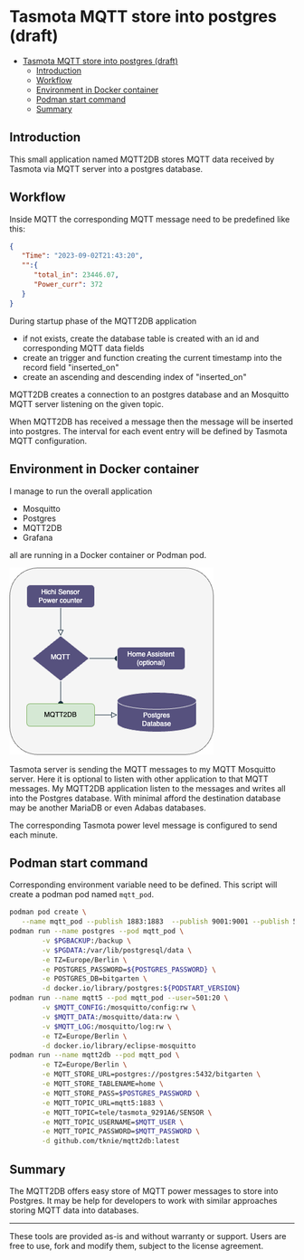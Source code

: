 # Tasmota MQTT store into postgres (draft)

- [Tasmota MQTT store into postgres (draft)](#tasmota-mqtt-store-into-postgres-draft)
  - [Introduction](#introduction)
  - [Workflow](#workflow)
  - [Environment in Docker container](#environment-in-docker-container)
  - [Podman start command](#podman-start-command)
  - [Summary](#summary)

## Introduction

This small application named MQTT2DB stores MQTT data received by Tasmota via MQTT server into a postgres database.

## Workflow

Inside MQTT the corresponding MQTT message need to be predefined like this:

```json
{
   "Time": "2023-09-02T21:43:20",
   "":{
      "total_in": 23446.07,
      "Power_curr": 372
   }
}
```

During startup phase of the MQTT2DB application

- if not exists, create the database table is created with an id and corresponding MQTT data fields
- create an trigger and function creating the current timestamp into the record field "inserted_on"
- create an ascending and descending index of "inserted_on"

MQTT2DB creates a connection to an postgres database and an Mosquitto MQTT server listening on the given topic.

When MQTT2DB has received a message then the message will be inserted into postgres.
The interval for each event entry will be defined by Tasmota MQTT configuration.

## Environment in Docker container

I manage to run the overall application

- Mosquitto
- Postgres
- MQTT2DB
- Grafana

all are running in a Docker container or Podman pod.

![MQTT2DB Diagramm](files/DiagrammMQTT2DB.png)

Tasmota server is sending the MQTT messages to my MQTT Mosquitto server. Here it is optional to listen with other application to that MQTT messages. My MQTT2DB application listen to the messages and writes all into the Postgres database.
With minimal afford the destination database may be another MariaDB or even Adabas databases.

The corresponding Tasmota power level message is configured to send each minute.

## Podman start command

Corresponding environment variable need to be defined. This script will create a podman pod named `mqtt_pod`.

```sh
podman pod create \
   --name mqtt_pod --publish 1883:1883  --publish 9001:9001 --publish 5432:5432
podman run --name postgres --pod mqtt_pod \
        -v $PGBACKUP:/backup \
        -v $PGDATA:/var/lib/postgresql/data \
        -e TZ=Europe/Berlin \
        -e POSTGRES_PASSWORD=${POSTGRES_PASSWORD} \
        -e POSTGRES_DB=bitgarten \
        -d docker.io/library/postgres:${PODSTART_VERSION}
podman run --name mqtt5 --pod mqtt_pod --user=501:20 \
        -v $MQTT_CONFIG:/mosquitto/config:rw \
        -v $MQTT_DATA:/mosquitto/data:rw \
        -v $MQTT_LOG:/mosquitto/log:rw \
        -e TZ=Europe/Berlin \
        -d docker.io/library/eclipse-mosquitto
podman run --name mqtt2db --pod mqtt_pod \
        -e TZ=Europe/Berlin \
        -e MQTT_STORE_URL=postgres://postgres:5432/bitgarten \
        -e MQTT_STORE_TABLENAME=home \
        -e MQTT_STORE_PASS=$POSTGRES_PASSWORD \
        -e MQTT_TOPIC_URL=mqtt5:1883 \
        -e MQTT_TOPIC=tele/tasmota_9291A6/SENSOR \
        -e MQTT_TOPIC_USERNAME=$MQTT_USER \
        -e MQTT_TOPIC_PASSWORD=$MQTT_PASSWORD \
        -d github.com/tknie/mqtt2db:latest
```

## Summary

The MQTT2DB offers easy store of MQTT power messages to store into Postgres. It may be help for developers to work with similar approaches storing MQTT data into databases.

______________________
These tools are provided as-is and without warranty or support. Users are free to use, fork and modify them, subject to the license agreement. 